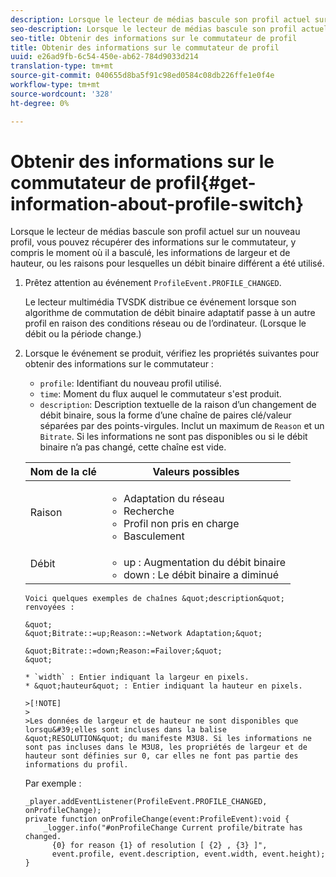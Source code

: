 ```yaml
---
description: Lorsque le lecteur de médias bascule son profil actuel sur un nouveau profil, vous pouvez récupérer des informations sur le commutateur, y compris le moment où il a basculé, les informations de largeur et de hauteur, ou les raisons pour lesquelles un débit binaire différent a été utilisé.
seo-description: Lorsque le lecteur de médias bascule son profil actuel sur un nouveau profil, vous pouvez récupérer des informations sur le commutateur, y compris le moment où il a basculé, les informations de largeur et de hauteur, ou les raisons pour lesquelles un débit binaire différent a été utilisé.
seo-title: Obtenir des informations sur le commutateur de profil
title: Obtenir des informations sur le commutateur de profil
uuid: e26ad9fb-6c54-450e-ab62-784d9033d214
translation-type: tm+mt
source-git-commit: 040655d8ba5f91c98ed0584c08db226ffe1e0f4e
workflow-type: tm+mt
source-wordcount: '328'
ht-degree: 0%

---
```



# Obtenir des informations sur le commutateur de profil{#get-information-about-profile-switch}

Lorsque le lecteur de médias bascule son profil actuel sur un nouveau profil, vous pouvez récupérer des informations sur le commutateur, y compris le moment où il a basculé, les informations de largeur et de hauteur, ou les raisons pour lesquelles un débit binaire différent a été utilisé.

1. Prêtez attention au événement `ProfileEvent.PROFILE_CHANGED`.

   Le lecteur multimédia TVSDK distribue ce événement lorsque son algorithme de commutation de débit binaire adaptatif passe à un autre profil en raison des conditions réseau ou de l’ordinateur. (Lorsque le débit ou la période change.)
1. Lorsque le événement se produit, vérifiez les propriétés suivantes pour obtenir des informations sur le commutateur :

   * `profile`: Identifiant du nouveau profil utilisé.
   * `time`: Moment du flux auquel le commutateur s&#39;est produit.
   * `description`: Description textuelle de la raison d’un changement de débit binaire, sous la forme d’une chaîne de paires clé/valeur séparées par des points-virgules. Inclut un maximum de `Reason` et un `Bitrate`. Si les informations ne sont pas disponibles ou si le débit binaire n’a pas changé, cette chaîne est vide.

   <table id="table_E400FD9C57FF40CBAC14AF6847CD8301"> 
    <thead> 
      <tr> 
      <th colname="col1" class="entry"> Nom de la clé </th> 
      <th colname="col2" class="entry"> Valeurs possibles </th> 
      </tr> 
    </thead>
    <tbody> 
      <tr> 
      <td colname="col1"> <span class="codeph"> Raison  </span> </td> 
      <td colname="col2"> 
       <ul id="ul_37DDE3F297634ED6B47DF5D73F969369"> 
       <li id="li_E374B029E1AF40689D70A9D30E057C5B">Adaptation du réseau </li> 
       <li id="li_753862EEF1C9474EA8E20C89F5EF5D8D">Recherche </li> 
       <li id="li_EC14923F92CF4D11A47928A8D2DE6D8B">Profil non pris en charge </li> 
       <li id="li_695AB4A89C9D4833AF6D8B6424FC912B">Basculement </li> 
       </ul> </td> 
      </tr> 
      <tr> 
      <td colname="col1"> <span class="codeph"> Débit  </span> </td> 
      <td colname="col2"> 
       <ul id="ul_1B49BD90A91147359712E1AFD8877E23"> 
       <li id="li_1C8E593C65D34742B14A8D0EAD43E0A9"> <span class="codeph"> up  </span>: Augmentation du débit binaire </li> 
       <li id="li_B1A00E3985A849B6855E15CF70D79BB8"> <span class="codeph"> down  </span>: Le débit binaire a diminué </li> 
       </ul> </td> 
      </tr> 
    </tbody>
</table>

    Voici quelques exemples de chaînes &quot;description&quot; renvoyées :
    
    &quot;
    &quot;Bitrate::=up;Reason::=Network Adaptation;&quot;
    
    &quot;Bitrate::=down;Reason:=Failover;&quot;
    &quot;
    
    * `width` : Entier indiquant la largeur en pixels.
    * &quot;hauteur&quot; : Entier indiquant la hauteur en pixels.
    
    >[!NOTE]
    >
    >Les données de largeur et de hauteur ne sont disponibles que lorsqu&#39;elles sont incluses dans la balise &quot;RESOLUTION&quot; du manifeste M3U8. Si les informations ne sont pas incluses dans le M3U8, les propriétés de largeur et de hauteur sont définies sur 0, car elles ne font pas partie des informations du profil.

<!--<a id="example_A713D420AE2E4E3CB7B78C6BC732BE90"></a>-->

Par exemple :

```
_player.addEventListener(ProfileEvent.PROFILE_CHANGED, onProfileChange); 
private function onProfileChange(event:ProfileEvent):void { 
    _logger.info("#onProfileChange Current profile/bitrate has changed.  
      {0} for reason {1} of resolution [ {2} , {3} ]",  
      event.profile, event.description, event.width, event.height); 
}
```
